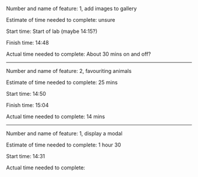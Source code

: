 Number and name of feature: 1, add images to gallery

Estimate of time needed to complete: unsure

Start time: Start of lab (maybe 14:15?)

Finish time: 14:48

Actual time needed to complete: About 30 mins on and off?


******************


Number and name of feature: 2, favouriting animals

Estimate of time needed to complete: 25 mins 

Start time: 14:50

Finish time: 15:04

Actual time needed to complete: 14 mins 


******************


Number and name of feature: 1, display a modal 

Estimate of time needed to complete: 1 hour 30 

Start time: 14:31

Actual time needed to complete: 